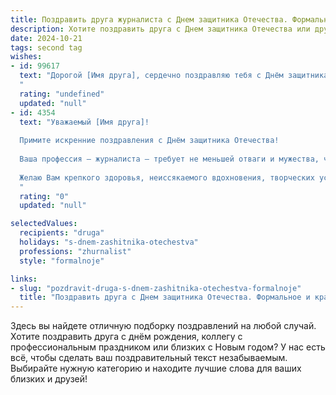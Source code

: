 ```yaml
---
title: Поздравить друга журналиста с Днем защитника Отечества. Формальное и красивое
description: Хотите поздравить друга с Днем защитника Отечества или другим праздником? Наш ИИ создаст незабываемое поздравление, а вы обязательно выделитесь среди других.  
date: 2024-10-21
tags: second tag
wishes:
- id: 99617
  text: "Дорогой [Имя друга], сердечно поздравляю тебя с Днём защитника Отечества!  Твой профессионализм и  гражданская позиция, проявляющиеся в твоей работе журналиста,  заслуживают глубокого уважения. Желаю тебе крепкого здоровья,  новых творческих успехов и благополучия во всех начинаниях.
  "
  rating: "undefined"
  updated: "null"
- id: 4354
  text: "Уважаемый [Имя друга]!
  
  Примите искренние поздравления с Днём защитника Отечества!
  
  Ваша профессия – журналиста – требует не меньшей отваги и мужества, чем ратный труд. Вы стоите на страже информации, защищая наше право на правду и свободу слова.
  
  Желаю Вам крепкого здоровья, неиссякаемого вдохновения, творческих успехов и мирного неба над головой!
  "
  rating: "0"
  updated: "null"

selectedValues:
  recipients: "druga"
  holidays: "s-dnem-zashitnika-otechestva"
  professions: "zhurnalist"
  style: "formalnoje"

links:
- slug: "pozdravit-druga-s-dnem-zashitnika-otechestva-formalnoje"
  title: "Поздравить друга с Днем защитника Отечества. Формальное и красивое"
---
```


Здесь вы найдете отличную подборку поздравлений на любой случай. 
Хотите поздравить друга с днём рождения, коллегу с профессиональным праздником или близких с Новым годом? У нас есть всё, чтобы сделать ваш поздравительный текст незабываемым. Выбирайте нужную категорию и находите лучшие слова для ваших близких и друзей!
